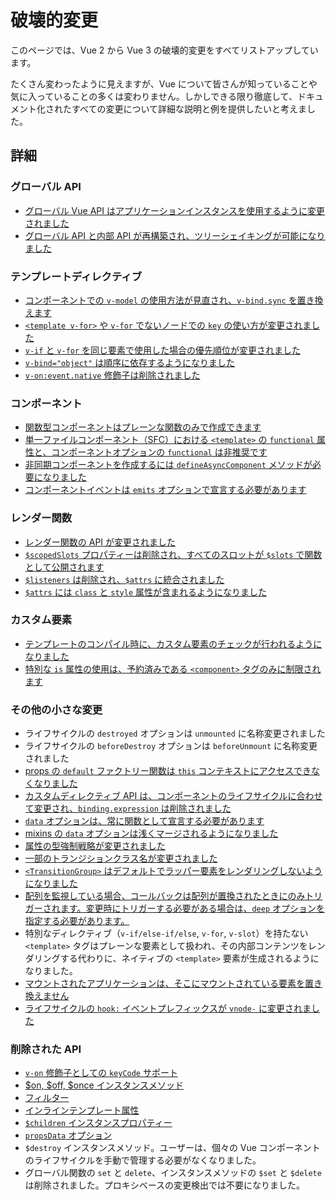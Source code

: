 # 破壊的変更

このページでは、Vue 2 から Vue 3 の破壊的変更をすべてリストアップしています。

たくさん変わったように見えますが、Vue について皆さんが知っていることや気に入っていることの多くは変わりません。しかしできる限り徹底して、ドキュメント化されたすべての変更について詳細な説明と例を提供したいと考えました。

## 詳細

### グローバル API

- [グローバル Vue API はアプリケーションインスタンスを使用するように変更されました](./global-api.html)
- [グローバル API と内部 API が再構築され、ツリーシェイキングが可能になりました](./global-api-treeshaking.html)

### テンプレートディレクティブ

- [コンポーネントでの `v-model` の使用方法が見直され、`v-bind.sync` を置き換えます](./v-model.html)
- [`<template v-for>` や `v-for` でないノードでの `key` の使い方が変更されました](./key-attribute.html)
- [`v-if` と `v-for` を同じ要素で使用した場合の優先順位が変更されました](./v-if-v-for.html)
- [`v-bind="object"` は順序に依存するようになりました](./v-bind.html)
- [`v-on:event.native` 修飾子は削除されました](./v-on-native-modifier-removed.md)

### コンポーネント

- [関数型コンポーネントはプレーンな関数のみで作成できます](./functional-components.html)
- [単一ファイルコンポーネント（SFC）における `<template>` の `functional` 属性と、コンポーネントオプションの `functional` は非推奨です](./functional-components.html)
- [非同期コンポーネントを作成するには `defineAsyncComponent` メソッドが必要になりました](./async-components.html)
- [コンポーネントイベントは `emits` オプションで宣言する必要があります](./emits-option.md)

### レンダー関数

- [レンダー関数の API が変更されました](./render-function-api.html)
- [`$scopedSlots` プロパティーは削除され、すべてのスロットが `$slots` で関数として公開されます](./slots-unification.html)
- [`$listeners` は削除され、`$attrs` に統合されました](./listeners-removed)
- [`$attrs` には `class` と `style` 属性が含まれるようになりました](./attrs-includes-class-style.md)

### カスタム要素

- [テンプレートのコンパイル時に、カスタム要素のチェックが行われるようになりました](./custom-elements-interop.html)
- [特別な `is` 属性の使用は、予約済みである `<component>` タグのみに制限されます](./custom-elements-interop.html#customized-built-in-elements)

### その他の小さな変更

- ライフサイクルの `destroyed` オプションは `unmounted` に名称変更されました
- ライフサイクルの `beforeDestroy` オプションは `beforeUnmount` に名称変更されました
- [props の `default` ファクトリー関数は `this` コンテキストにアクセスできなくなりました](./props-default-this.html)
- [カスタムディレクティブ API は、コンポーネントのライフサイクルに合わせて変更され、`binding.expression` は削除されました](./custom-directives.html)
- [`data` オプションは、常に関数として宣言する必要があります](./data-option.html)
- [mixins の `data` オプションは浅くマージされるようになりました](./data-option.html#mixin-merge-behavior-change)
- [属性の型強制戦略が変更されました](./attribute-coercion.html)
- [一部のトランジションクラス名が変更されました](./transition.html)
- [`<TransitionGroup>` はデフォルトでラッパー要素をレンダリングしないようになりました](./transition-group.html)
- [配列を監視している場合、コールバックは配列が置換されたときにのみトリガーされます。変更時にトリガーする必要がある場合は、`deep` オプションを指定する必要があります。](./watch.html)
- 特別なディレクティブ（`v-if/else-if/else`, `v-for`, `v-slot`）を持たない `<template>` タグはプレーンな要素として扱われ、その内部コンテンツをレンダリングする代わりに、ネイティブの `<template>` 要素が生成されるようになりました。
- [マウントされたアプリケーションは、そこにマウントされている要素を置き換えません](./mount-changes.html)
- [ライフサイクルの `hook:` イベントプレフィックスが `vnode-` に変更されました](./vnode-lifecycle-events.html)

### 削除された API

- [`v-on` 修飾子としての `keyCode` サポート](./keycode-modifiers.html)
- [$on, $off, \$once インスタンスメソッド](./events-api.html)
- [フィルター](./filters.html)
- [インラインテンプレート属性](./inline-template-attribute.html)
- [`$children` インスタンスプロパティー](./children.html)
- [`propsData` オプション](./props-data.html)
- `$destroy` インスタンスメソッド。ユーザーは、個々の Vue コンポーネントのライフサイクルを手動で管理する必要がなくなりました。
- グローバル関数の `set` と `delete`、インスタンスメソッドの `$set` と `$delete` は削除されました。プロキシベースの変更検出では不要になりました。

